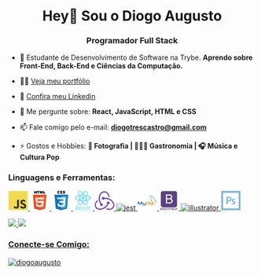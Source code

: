 <h1 align="center">Hey👋 Sou o Diogo Augusto</h1>
<h3 align="center">Programador Full Stack</h3>

- 🌱 Estudante de Desenvolvimento de Software na Trybe. **Aprendo sobre Front-End, Back-End e Ciências da Computação.**

- 👨‍💻 [Veja meu portfólio](https://diogoaugusto.dev/)

- 📝 [Confira meu Linkedin](https://www.linkedin.com/in/diogoaugusto/)

- 💬 Me pergunte sobre: **React, JavaScript, HTML e CSS**

- 📫 Fale comigo pelo e-mail: **diogotrescastro@gmail.com**

- ⚡ Gostos e Hobbies: **📸 Fotografia | 👨🏼‍🍳 Gastronomia | 🎧 Música e Cultura Pop**

<h3 align="left">Linguagens e Ferramentas:</h3>
<p align="left"> <a href="https://developer.mozilla.org/en-US/docs/Web/JavaScript" target="_blank"> <img src="https://raw.githubusercontent.com/devicons/devicon/master/icons/javascript/javascript-original.svg" alt="javascript" width="40" height="40"/> </a> <a href="https://www.w3.org/html/" target="_blank"> <img src="https://raw.githubusercontent.com/devicons/devicon/master/icons/html5/html5-original-wordmark.svg" alt="html5" width="40" height="40"/> </a> <a href="https://www.w3schools.com/css/" target="_blank"> <img src="https://raw.githubusercontent.com/devicons/devicon/master/icons/css3/css3-original-wordmark.svg" alt="css3" width="40" height="40"/> </a> <a href="https://reactjs.org/" target="_blank"> <img src="https://raw.githubusercontent.com/devicons/devicon/master/icons/react/react-original-wordmark.svg" alt="react" width="40" height="40"/> </a> <a href="https://redux.js.org" target="_blank"> <img src="https://raw.githubusercontent.com/devicons/devicon/master/icons/redux/redux-original.svg" alt="redux" width="40" height="40"/> </a> <a href="https://jestjs.io" target="_blank"> <img src="https://www.vectorlogo.zone/logos/jestjsio/jestjsio-icon.svg" alt="jest" width="40" height="40"/> </a> <a href="https://www.mysql.com/" target="_blank"> <img src="https://raw.githubusercontent.com/devicons/devicon/master/icons/mysql/mysql-original-wordmark.svg" alt="mysql" width="40" height="40"/> </a> <a href="https://getbootstrap.com" target="_blank"> <img src="https://raw.githubusercontent.com/devicons/devicon/master/icons/bootstrap/bootstrap-plain-wordmark.svg" alt="bootstrap" width="40" height="40"/> </a> <a href="https://www.adobe.com/in/products/illustrator.html" target="_blank"> <img src="https://www.vectorlogo.zone/logos/adobe_illustrator/adobe_illustrator-icon.svg" alt="illustrator" width="40" height="40"/> </a> <a href="https://www.photoshop.com/en" target="_blank"> <img src="https://raw.githubusercontent.com/devicons/devicon/master/icons/photoshop/photoshop-line.svg" alt="photoshop" width="40" height="40"/> </a></p>

<div>
  <a href="https://github.com/diogotrescastro" target:"_blank">
  <img height="150em" src="https://github-readme-stats.vercel.app/api?username=diogotrescastro&include_all_commits=true&hide=stars,issues&show_icons=true&theme=tokyonight&locale=pt-br"/>
  <img height="150em" src="https://github-readme-stats.vercel.app/api/top-langs/?username=diogotrescastro&langs_count=5&theme=tokyonight&locale=pt-br"/>
</div>

 <h3 align="left">Conecte-se Comigo:</h3>
<p align="left">
<a href="https://linkedin.com/in/diogoaugusto" target="_blank"><img align="center" src="https://raw.githubusercontent.com/rahuldkjain/github-profile-readme-generator/master/src/images/icons/Social/linked-in-alt.svg" alt="diogoaugusto" height="30" width="40" /></a>
</p>
